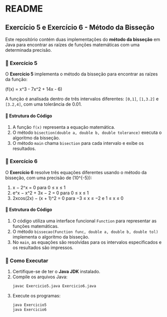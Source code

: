 # README

## Exercício 5 e Exercício 6 - Método da Bisseção

Este repositório contém duas implementações do **método da bisseção** em Java para encontrar as raízes de funções matemáticas com uma determinada precisão.

### 📌 Exercício 5

O **Exercício 5** implementa o método da bisseção para encontrar as raízes da função:

\(f(x) = x^3 - 7x^2 + 14x - 6\)

A função é analisada dentro de três intervalos diferentes: `[0,1]`, `[1,3.2]` e `[3.2,4]`, com uma tolerância de 0.01.

#### 🔧 Estrutura do Código

1. A função `f(x)` representa a equação matemática.
2. O método `bisection(double a, double b, double tolerance)` executa o algoritmo da bisseção.
3. O método `main` chama `bisection` para cada intervalo e exibe os resultados.

### 📌 Exercício 6

O **Exercício 6** resolve três equações diferentes usando o método da bisseção, com uma precisão de \(10^{-5}\):

1. x − 2^x = 0 para 0 ≤ x ≤ 1
2. e^x − x^2 + 3x − 2 = 0 para 0 ≤ x ≤ 1
3. 2xcos(2x) − (x + 1)^2 = 0 para −3 ≤ x ≤ −2 e 1 ≤ x ≤ 0

#### 🔧 Estrutura do Código

1. O código utiliza uma interface funcional `Function` para representar as funções matemáticas.
2. O método `bissecao(Function func, double a, double b, double tol)` implementa o algoritmo da bisseção.
3. No `main`, as equações são resolvidas para os intervalos especificados e os resultados são impressos.

### 🚀 Como Executar

1. Certifique-se de ter o **Java JDK** instalado.
2. Compile os arquivos Java:
   ```sh
   javac Exercicio5.java Exercicio6.java
   ```
3. Execute os programas:
   ```sh
   java Exercicio5
   java Exercicio6
   ```

